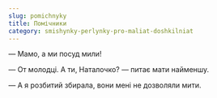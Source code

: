 ```yaml
---
slug: pomichnyky
title: Помічники
category: smishynky-perlynky-pro-maliat-doshkilniat
---
```

— Мамо, а ми посуд мили!

— От молодці. А ти, Наталочко? — питає мати найменшу.

— А я розбитий збирала, вони мені не дозволяли мити.
